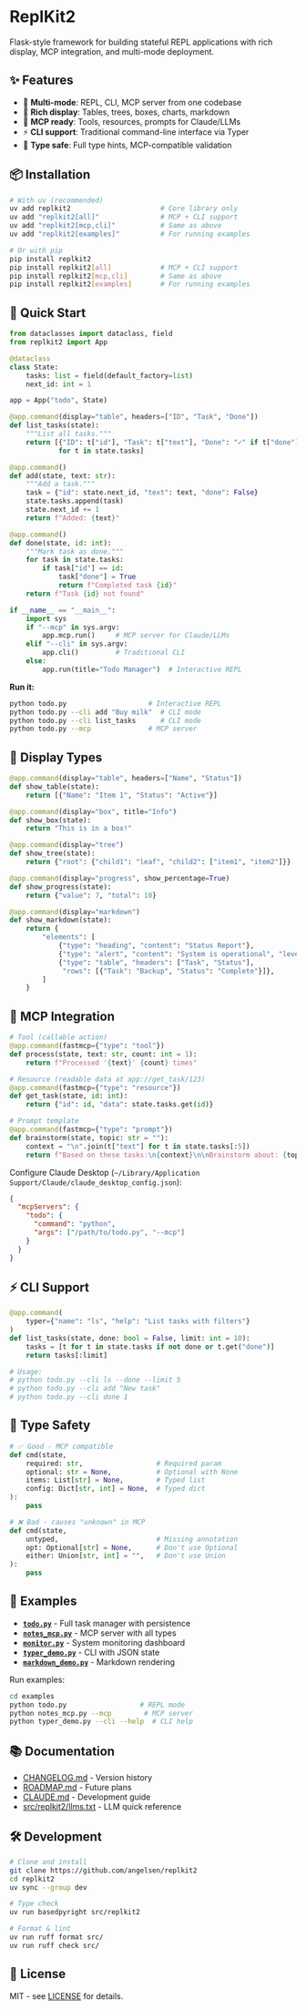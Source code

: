 # ReplKit2

Flask-style framework for building stateful REPL applications with rich display, MCP integration, and multi-mode deployment.

## ✨ Features

- 🚀 **Multi-mode**: REPL, CLI, MCP server from one codebase
- 🎨 **Rich display**: Tables, trees, boxes, charts, markdown
- 🔌 **MCP ready**: Tools, resources, prompts for Claude/LLMs
- ⚡ **CLI support**: Traditional command-line interface via Typer
- 🎯 **Type safe**: Full type hints, MCP-compatible validation

## 📦 Installation

```bash
# With uv (recommended)
uv add replkit2                      # Core library only
uv add "replkit2[all]"               # MCP + CLI support
uv add "replkit2[mcp,cli]"           # Same as above
uv add "replkit2[examples]"          # For running examples

# Or with pip
pip install replkit2
pip install replkit2[all]            # MCP + CLI support
pip install replkit2[mcp,cli]        # Same as above
pip install replkit2[examples]       # For running examples
```

## 🚀 Quick Start

```python
from dataclasses import dataclass, field
from replkit2 import App

@dataclass
class State:
    tasks: list = field(default_factory=list)
    next_id: int = 1

app = App("todo", State)

@app.command(display="table", headers=["ID", "Task", "Done"])
def list_tasks(state):
    """List all tasks."""
    return [{"ID": t["id"], "Task": t["text"], "Done": "✓" if t["done"] else ""} 
            for t in state.tasks]

@app.command()
def add(state, text: str):
    """Add a task."""
    task = {"id": state.next_id, "text": text, "done": False}
    state.tasks.append(task)
    state.next_id += 1
    return f"Added: {text}"

@app.command()
def done(state, id: int):
    """Mark task as done."""
    for task in state.tasks:
        if task["id"] == id:
            task["done"] = True
            return f"Completed task {id}"
    return f"Task {id} not found"

if __name__ == "__main__":
    import sys
    if "--mcp" in sys.argv:
        app.mcp.run()     # MCP server for Claude/LLMs
    elif "--cli" in sys.argv:
        app.cli()         # Traditional CLI
    else:
        app.run(title="Todo Manager")  # Interactive REPL
```

**Run it:**
```bash
python todo.py                    # Interactive REPL
python todo.py --cli add "Buy milk"  # CLI mode
python todo.py --cli list_tasks      # CLI mode
python todo.py --mcp              # MCP server
```

## 🎨 Display Types

```python
@app.command(display="table", headers=["Name", "Status"])
def show_table(state):
    return [{"Name": "Item 1", "Status": "Active"}]

@app.command(display="box", title="Info")
def show_box(state):
    return "This is in a box!"

@app.command(display="tree")
def show_tree(state):
    return {"root": {"child1": "leaf", "child2": ["item1", "item2"]}}

@app.command(display="progress", show_percentage=True)
def show_progress(state):
    return {"value": 7, "total": 10}

@app.command(display="markdown")
def show_markdown(state):
    return {
        "elements": [
            {"type": "heading", "content": "Status Report"},
            {"type": "alert", "content": "System is operational", "level": "success"},
            {"type": "table", "headers": ["Task", "Status"], 
             "rows": [{"Task": "Backup", "Status": "Complete"}]},
        ]
    }
```

## 🔌 MCP Integration

```python
# Tool (callable action)
@app.command(fastmcp={"type": "tool"})
def process(state, text: str, count: int = 1):
    return f"Processed '{text}' {count} times"

# Resource (readable data at app://get_task/123)
@app.command(fastmcp={"type": "resource"})
def get_task(state, id: int):
    return {"id": id, "data": state.tasks.get(id)}

# Prompt template
@app.command(fastmcp={"type": "prompt"})
def brainstorm(state, topic: str = ""):
    context = "\n".join(t["text"] for t in state.tasks[:5])
    return f"Based on these tasks:\n{context}\n\nBrainstorm about: {topic}"
```

Configure Claude Desktop (`~/Library/Application Support/Claude/claude_desktop_config.json`):
```json
{
  "mcpServers": {
    "todo": {
      "command": "python",
      "args": ["/path/to/todo.py", "--mcp"]
    }
  }
}
```

## ⚡ CLI Support

```python
@app.command(
    typer={"name": "ls", "help": "List tasks with filters"}
)
def list_tasks(state, done: bool = False, limit: int = 10):
    tasks = [t for t in state.tasks if not done or t.get("done")]
    return tasks[:limit]

# Usage:
# python todo.py --cli ls --done --limit 5
# python todo.py --cli add "New task"
# python todo.py --cli done 1
```

## 🎯 Type Safety

```python
# ✅ Good - MCP compatible
def cmd(state, 
    required: str,                  # Required param
    optional: str = None,           # Optional with None
    items: List[str] = None,        # Typed list
    config: Dict[str, int] = None,  # Typed dict
):
    pass

# ❌ Bad - causes "unknown" in MCP
def cmd(state,
    untyped,                        # Missing annotation
    opt: Optional[str] = None,      # Don't use Optional
    either: Union[str, int] = "",   # Don't use Union
):
    pass
```

## 📁 Examples

- **[`todo.py`](examples/todo.py)** - Full task manager with persistence
- **[`notes_mcp.py`](examples/notes_mcp.py)** - MCP server with all types
- **[`monitor.py`](examples/monitor.py)** - System monitoring dashboard
- **[`typer_demo.py`](examples/typer_demo.py)** - CLI with JSON state
- **[`markdown_demo.py`](examples/markdown_demo.py)** - Markdown rendering

Run examples:
```bash
cd examples
python todo.py                  # REPL mode
python notes_mcp.py --mcp        # MCP server
python typer_demo.py --cli --help  # CLI help
```

## 📚 Documentation

- [CHANGELOG.md](CHANGELOG.md) - Version history
- [ROADMAP.md](ROADMAP.md) - Future plans  
- [CLAUDE.md](CLAUDE.md) - Development guide
- [src/replkit2/llms.txt](src/replkit2/llms.txt) - LLM quick reference

## 🛠️ Development

```bash
# Clone and install
git clone https://github.com/angelsen/replkit2
cd replkit2
uv sync --group dev

# Type check
uv run basedpyright src/replkit2

# Format & lint
uv run ruff format src/
uv run ruff check src/
```

## 📄 License

MIT - see [LICENSE](LICENSE) for details.
